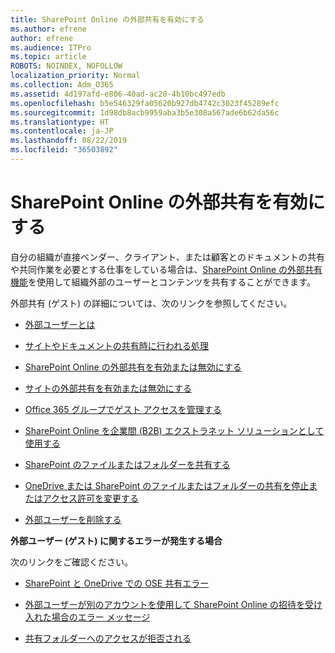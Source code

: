 ```yaml
---
title: SharePoint Online の外部共有を有効にする
ms.author: efrene
author: efrene
ms.audience: ITPro
ms.topic: article
ROBOTS: NOINDEX, NOFOLLOW
localization_priority: Normal
ms.collection: Adm_O365
ms.assetid: 4d197afd-e806-40ad-ac20-4b10bc497edb
ms.openlocfilehash: b5e546329fa05620b927db4742c3023f45289efc
ms.sourcegitcommit: 1d98db8acb9959aba3b5e308a567ade6b62da56c
ms.translationtype: HT
ms.contentlocale: ja-JP
ms.lasthandoff: 08/22/2019
ms.locfileid: "36503892"
---
```

# <a name="enable-external-sharing-in-sharepoint-online"></a>SharePoint Online の外部共有を有効にする

自分の組織が直接ベンダー、クライアント、または顧客とのドキュメントの共有や共同作業を必要とする仕事をしている場合は、[SharePoint Online の外部共有機能](https://docs.microsoft.com/sharepoint/external-sharing-overview)を使用して組織外部のユーザーとコンテンツを共有することができます。

外部共有 (ゲスト) の詳細については、次のリンクを参照してください。

- [外部ユーザーとは](https://docs.microsoft.com/sharepoint/external-sharing-overview#what-is-an-external-user)

- [サイトやドキュメントの共有時に行われる処理](https://docs.microsoft.com/sharepoint/external-sharing-overview#what-happens-when-i-share-a-site-or-document)

- [SharePoint Online の外部共有を有効または無効にする](https://docs.microsoft.com/sharepoint/turn-external-sharing-on-or-off)

- [サイトの外部共有を有効または無効にする](https://docs.microsoft.com/sharepoint/change-external-sharing-site)

- [Office 365 グループでゲスト アクセスを管理する](https://docs.microsoft.com/office365/admin/create-groups/manage-guest-access-in-groups?view=o365-worldwide)

- [SharePoint Online を企業間 (B2B) エクストラネット ソリューションとして使用する](https://docs.microsoft.com/sharepoint/create-b2b-extranet)

- [SharePoint のファイルまたはフォルダーを共有する](https://support.office.com/article/share-sharepoint-files-or-folders-1fe37332-0f9a-4719-970e-d2578da4941c)

- [OneDrive または SharePoint のファイルまたはフォルダーの共有を停止またはアクセス許可を変更する](https://support.office.com/article/stop-sharing-onedrive-or-sharepoint-files-or-folders-or-change-permissions-0a36470f-d7fe-40a0-bd74-0ac6c1e13323?ui=en-US&amp;rs=en-US&amp;ad=US)

- [外部ユーザーを削除する](https://docs.microsoft.com/sharepoint/remove-users#delete-a-guest-from-the-microsoft-365-admin-center)

**外部ユーザー (ゲスト) に関するエラーが発生する場合**

次のリンクをご確認ください。 

- [SharePoint と OneDrive での OSE 共有エラー](https://docs.microsoft.com/sharepoint/sharepoint-onedrive-error-message)

- [外部ユーザーが別のアカウントを使用して SharePoint Online の招待を受け入れた場合のエラー メッセージ](https://support.office.com/article/Error-message-when-an-external-user-accepts-a-SharePoint-Online-invitation-by-using-another-account-f0d34413-ea7c-42c7-a485-c4e5d421e5f0)

- [共有フォルダーへのアクセスが拒否される](https://support.office.com/client/d678b57a-53ad-4414-9423-d8726a0c532f)
